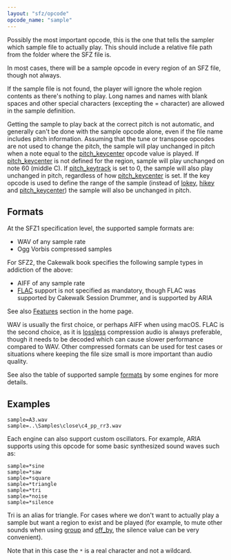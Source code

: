 ```yaml
---
layout: "sfz/opcode"
opcode_name: "sample"
---
```

Possibly the most important opcode, this is the one that tells the sampler which
sample file to actually play. This should include a relative file path from the
folder where the SFZ file is.

In most cases, there will be a sample opcode in every region of an SFZ file,
though not always.

If the sample file is not found, the player will ignore the whole region
contents as there's nothing to play. Long names and names with blank spaces and
other special characters (excepting the = character) are allowed in the sample
definition.

Getting the sample to play back at the correct pitch is not automatic, and
generally can't be done with the sample opcode alone, even if the file name
includes pitch information. Assuming that the tune or transpose opcodes are not
used to change the pitch, the sample will play unchanged in pitch when a note
equal to the [pitch_keycenter](pitch_keycenter) opcode value is played.
If [pitch_keycenter](pitch_keycenter) is not defined for the region, sample will
play unchanged on note 60 (middle C). If [pitch_keytrack](pitch_keytrack)
is set to 0, the sample will also play unchanged in pitch,
regardless of how [pitch_keycenter](pitch_keycenter) is set.
If the key opcode is used to define the range of the sample (instead of [lokey](lokey),
[hikey](lokey) and [pitch_keycenter](pitch_keycenter)) the sample will also
be unchanged in pitch.

## Formats

At the SFZ1 specification level, the supported sample formats are:
+ WAV of any sample rate
+ Ogg Vorbis compressed samples

For SFZ2, the Cakewalk book specifies the following sample types in addiction of
the above:
+ AIFF of any sample rate
+ [FLAC] support is not specified as mandatory, though FLAC was supported by
  Cakewalk Session Drummer, and is supported by ARIA

See also [Features] section in the home page.

WAV is usually the first choice, or perhaps AIFF when using macOS.
FLAC is the second choice, as it is [lossless] compression audio is always preferable,
though it needs to be decoded which can cause slower performance compared to WAV.
Other compressed formats can be used for test cases or situations where keeping
the file size small is more important than audio quality.

See also the table of supported sample [formats] by some engines for more details.

## Examples

```
sample=A3.wav
sample=..\Samples\close\c4_pp_rr3.wav
```

Each engine can also support custom oscillators. For example, ARIA supports
using this opcode for some basic synthesized sound waves such as:

```
sample=*sine
sample=*saw
sample=*square
sample=*triangle
sample=*tri
sample=*noise
sample=*silence
```

Tri is an alias for triangle. For cases where we don't want to actually play
a sample but want a region to exist and be played
(for example, to mute other sounds when using [group](/opcodes/group) and
[off_by](/opcodes/off_by), the silence value can be very convenient).

Note that in this case the `*` is a real character and not a wildcard.


[FLAC]:     https://en.wikipedia.org/wiki/FLAC
[lossless]: https://en.wikipedia.org/wiki/Lossless_compression
[formats]:  /software/engines/
[Features]: /#features
